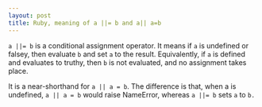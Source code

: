```yaml
---
layout: post
title: Ruby, meaning of a ||= b and a|| a=b
---
```




`a ||= b` is a conditional assignment operator. 
It means if `a` is undefined or falsey, then evaluate `b` and set `a` to the result. 
Equivalently, if `a` is defined and evaluates to truthy, then `b` is not evaluated, and no assignment takes place.

It is a near-shorthand for `a || a = b`.
The difference is that, when a is undefined, `a || a = b` would raise NameError, whereas `a ||= b` sets `a` to `b.`

